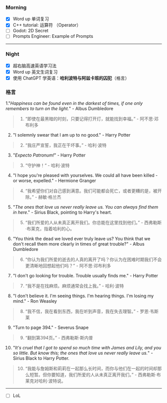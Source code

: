 ### Morning

- [x] Word up 单词复习
- [x] C++ tutorial: 运算符 （Operator）
- [ ] Godot: 2D Secret
- [ ] Prompts Engineer: Example of Prompts
---
### Night

- [x] 超右脑高速英语学习法
- [x] Word up 英文生词复习
- [x] 使用 ChatGPT 学英语：**哈利波特与阿兹卡班的囚犯**（格言）

### 格言

1."*Happiness can be found even in the darkest of times, if one only remembers to turn on the light.*" - Albus Dumbledore
> 1. “即使在最黑暗的时刻，只要记得打开灯，就能找到幸福。” - 阿不思·邓布利多

2. "I solemnly swear that I am up to no good." - Harry Potter
> 2. “我庄严宣誓，我正在干坏事。” - 哈利·波特

3. "*Expecto Patronum!*" - Harry Potter
> 3. “守护神！“ - 哈利·波特

4. "I hope you're pleased with yourselves. We could all have been killed - or worse, expelled." - Hermione Granger
> 4. “我希望你们对自己感到满意。我们可能都会死亡，或者更糟的是，被开除。” - 赫敏·格兰杰

5. "*The ones that love us never really leave us. You can always find them in here*." - Sirius Black, pointing to Harry's heart.
> 5. “我们所爱的人从未真正离开我们。你总能在这里找到他们。” - 西弗勒斯·布莱克，指着哈利的心。

6. "You think the dead we loved ever truly leave us? You think that we don't recall them more clearly in times of great trouble?" - Albus Dumbledore
> 6. “你认为我们所爱的逝去的人真的离开了吗？你认为在困难时期我们不会更清晰地回想起他们吗？” - 阿不思·邓布利多

7. "I don't go looking for trouble. Trouble usually finds me." - Harry Potter
> 7. “我不是在找麻烦。麻烦通常会找上我。” - 哈利·波特

8. "I don't believe it. I'm seeing things. I'm hearing things. I'm losing my mind." - Ron Weasley
> 8. “我不信，我在看到东西，我在听到声音，我在失去理智。” - 罗恩·韦斯莱

9. "Turn to page 394." - Severus Snape
> 9. “翻到第394页。” - 西弗勒斯·斯内普

10. "*It's cruel that I got to spend so much time with James and Lily, and you so little. But know this; the ones that love us never really leave us.*" - Sirius Black to Harry Potter.
> 10. “我能与詹姆斯和莉莉在一起那么长时间，而你与他们在一起的时间却那么短暂。但你要知道，我们所爱的人从未真正离开我们。” - 西弗勒斯·布莱克对哈利·波特说。


---

- [ ] LoL

